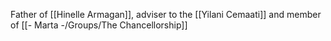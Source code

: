 Father of [[Hinelle Armagan]], adviser to the [[Yilani Cemaati]] and member of [[- Marta -/Groups/The Chancellorship]]